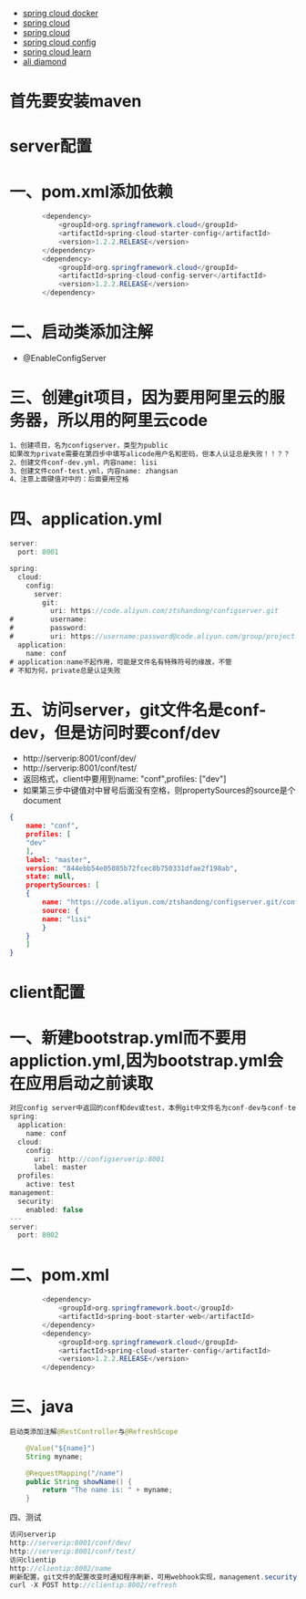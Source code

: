 - [spring cloud docker](https://www.gitbook.com/book/eacdy/spring-cloud-book/details)
- [spring cloud](http://bbs.springcloud.cn/)
- [spring cloud](http://blog.didispace.com/Spring-Cloud%E5%9F%BA%E7%A1%80%E6%95%99%E7%A8%8B/)
- [spring cloud config](https://springcloud.cc/spring-cloud-config-zhcn.html)
- [spring cloud learn](https://springcloud.cc/)
- [ali diamond](http://jm.taobao.org/2012/04/17/diamond-1-intro/)
# 首先要安装maven
# server配置
# 一、pom.xml添加依赖
```java
        <dependency>
            <groupId>org.springframework.cloud</groupId>
            <artifactId>spring-cloud-starter-config</artifactId>
            <version>1.2.2.RELEASE</version>
        </dependency>
        <dependency>
            <groupId>org.springframework.cloud</groupId>
            <artifactId>spring-cloud-config-server</artifactId>
            <version>1.2.2.RELEASE</version>
        </dependency>
```
# 二、启动类添加注解
- @EnableConfigServer
# 三、创建git项目，因为要用阿里云的服务器，所以用的阿里云code
```sh
1、创建项目，名为configserver，类型为public
如果改为private需要在第四步中填写alicode用户名和密码，但本人认证总是失败！！？？
2、创建文件conf-dev.yml，内容name: lisi
3、创建文件conf-test.yml，内容name: zhangsan
4、注意上面键值对中的：后面要用空格
```
# 四、application.yml
```java
server:
  port: 8001

spring:
  cloud:
    config:
      server:
        git:
          uri: https://code.aliyun.com/ztshandong/configserver.git
#         username:
#         password: 
#         uri: https://username:password@code.aliyun.com/group/project.git
  application:
    name: conf
# application:name不起作用，可能是文件名有特殊符号的缘故，不管
# 不知为何，private总是认证失败
```
# 五、访问server，git文件名是conf-dev，但是访问时要conf/dev
- http://serverip:8001/conf/dev/
- http://serverip:8001/conf/test/
- 返回格式，client中要用到name: "conf",profiles: ["dev"]
- 如果第三步中键值对中冒号后面没有空格，则propertySources的source是个document
```json
{
    name: "conf",
    profiles: [
    "dev"
    ],
    label: "master",
    version: "844ebb54e05085b72fcec8b750331dfae2f198ab",
    state: null,
    propertySources: [
    {
        name: "https://code.aliyun.com/ztshandong/configserver.git/conf-dev.yml",
        source: {
        name: "lisi"
        }
    }
    ]
}
```

# client配置
# 一、新建bootstrap.yml而不要用appliction.yml,因为bootstrap.yml会在应用启动之前读取
```java
对应config server中返回的conf和dev或test，本例git中文件名为conf-dev与conf-test
spring:
  application:
    name: conf
  cloud:
    config:
      uri:  http://configserverip:8001
      label: master
  profiles:
    active: test
management:
  security:
    enabled: false
---
server:
  port: 8002
```
# 二、pom.xml
```java
        <dependency>
            <groupId>org.springframework.boot</groupId>
            <artifactId>spring-boot-starter-web</artifactId>
        </dependency>
		<dependency>
			<groupId>org.springframework.cloud</groupId>
			<artifactId>spring-cloud-starter-config</artifactId>
			<version>1.2.2.RELEASE</version>
		</dependency>
```
# 三、java
```java
启动类添加注解@RestController与@RefreshScope

    @Value("${name}")
    String myname;

    @RequestMapping("/name")
    public String showName() {
        return "The name is: " + myname;
    }
```
四、测试
```java
访问serverip
http://serverip:8001/conf/dev/
http://serverip:8001/conf/test/
访问clientip
http://clientip:8002/name
刷新配置，git文件的配置改变时通知程序刷新，可用webhook实现，management.security.enable=false
curl -X POST http://clientip:8002/refresh

```
